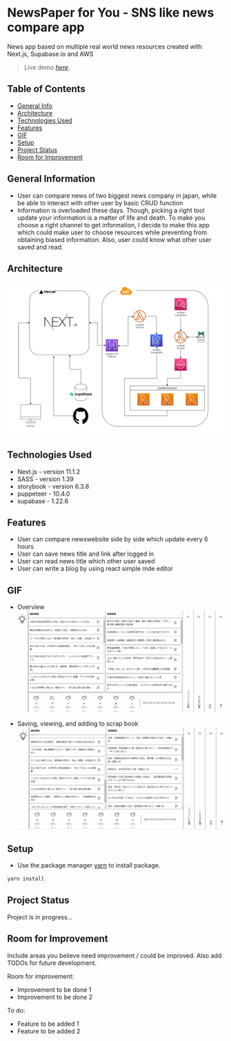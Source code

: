 # NewsPaper for You - SNS like news compare app

News app based on multiple real world news resources created with  
Next.js, Supabase.io and AWS

> Live demo [_here_](https://newspaper-for-you-v2.vercel.app/).

## Table of Contents

- [General Info](#general-information)
- [Architecture](#architecture)
- [Technologies Used](#technologies-used)
- [Features](#features)
- [GIF](#gif)
- [Setup](#setup)
- [Project Status](#project-status)
- [Room for Improvement](#room-for-improvement)
<!-- * [License](#license) -->

## General Information

- User can compare news of two biggest news company in japan, while be able to
  interact with other user by basic CRUD function
- Information is overloaded these days. Though, picking a right tool update your information is a matter of life and death. To make you choose a right channel to get information, I decide to make this app which could make user to choose resources while preventing from obtaining biased information. Also, user could know what other user saved and read.

## Architecture

![Example screenshot](./a.drawio.png)

## Technologies Used

- Next.js - version 11.1.2
- SASS - version 1.39
- storybook - version 6.3.8
- puppeteer - 10.4.0
- supabase - 1.22.6

## Features

- User can compare newswebsite side by side which update every 6 hours
- User can save news title and link after logged in
- User can read news title which other user saved
- User can write a blog by using react simple mde editor

## GIF

- Overview
  ![Example screenshot](./preview.gif)

- Saving, viewing, and adding to scrap book
  ![Example screenshot](./adding.gif)

<!-- If you have screenshots you'd like to share, include them here. -->

## Setup

- Use the package manager [yarn](https://yarnpkg.com/) to install package.

```bash
yarn install
```

## Project Status

Project is in progress...

## Room for Improvement

Include areas you believe need improvement / could be improved. Also add TODOs for future development.

Room for improvement:

- Improvement to be done 1
- Improvement to be done 2

To do:

- Feature to be added 1
- Feature to be added 2

<!-- Optional -->
<!-- ## License -->
<!-- This project is open source and available under the [... License](). -->

<!-- You don't have to include all sections - just the one's relevant to your project -->
